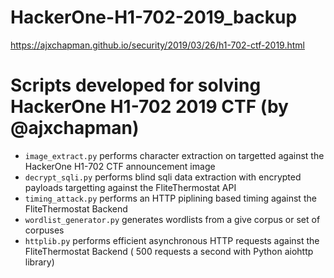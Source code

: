 # HackerOne-H1-702-2019_backup

https://ajxchapman.github.io/security/2019/03/26/h1-702-ctf-2019.html

# Scripts developed for solving HackerOne H1-702 2019 CTF (by @ajxchapman)
* `image_extract.py` performs character extraction on targetted against the HackerOne H1-702 CTF announcement image
* `decrypt_sqli.py` performs blind sqli data extraction with encrypted payloads targetting against the FliteThermostat API
* `timing_attack.py` performs an HTTP piplining based timing against the FliteThermostat Backend
* `wordlist_generator.py` generates wordlists from a give corpus or set of corpuses
* `httplib.py` performs efficient asynchronous HTTP requests against the FliteThermostat Backend ( 500 requests a second with Python aiohttp library)
